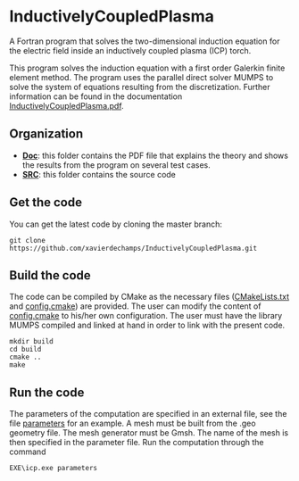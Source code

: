 # InductivelyCoupledPlasma 
A Fortran program that solves the two-dimensional induction equation for the electric field inside an inductively coupled plasma (ICP) torch.

This program solves the induction equation with a first order Galerkin finite element method. The program uses the parallel direct solver MUMPS to solve the system of equations resulting from the discretization. 
Further information can be found in the documentation [InductivelyCoupledPlasma.pdf](doc/InductivelyCoupledPlasma.pdf).

## Organization

* [**Doc**](https://github.com/xavierdechamps/InductivelyCoupledPlasma/tree/master/doc): this folder contains the PDF file that explains the theory and shows the results from the program on several test cases.
* [**SRC**](https://github.com/xavierdechamps/InductivelyCoupledPlasma/tree/master/SRC): this folder contains the source code

## Get the code

You can get the latest code by cloning the master branch:

```
git clone https://github.com/xavierdechamps/InductivelyCoupledPlasma.git
```

## Build the code

The code can be compiled by CMake as the necessary files ([CMakeLists.txt](CMakeLists.txt) and [config.cmake](config.cmake)) are provided.
The user can modify the content of [config.cmake](config.cmake) to his/her own configuration.
The user must have the library MUMPS compiled and linked at hand in order to link with the present code.

```
mkdir build
cd build
cmake ..
make
```

## Run the code

The parameters of the computation are specified in an external file, see the file [parameters](parameters) for an example.
A mesh must be built from the .geo geometry file. The mesh generator must be Gmsh. The name of the mesh is then specified in the parameter file.
Run the computation through the command
```
EXE\icp.exe parameters
```